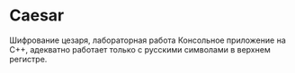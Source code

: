 # Caesar
Шифрование цезаря, лабораторная работа
Консольное приложение на C++, адекватно работает только с русскими символами в верхнем регистре.
